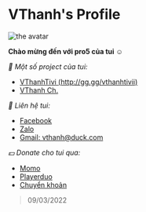 # VThanh's Profile


![the avatar](https://graph.facebook.com/100014777260349/picture?type=large&width=400&height=400&access_token=6628568379|c1e620fa708a1d5696fb991c1bde5662)

**Chào mừng đến với pro5 của tui ☺**

*📑 Một số project của tui:*

- [VThanhTivi (http://gg.gg/vthanhtivii)](http://fb.com/vthanhtivi)
- [VThanh Ch.](http://youtube.com/VThanhChannel1)

*📩 Liên hệ tui:*
- [Facebook](http://fb.com/VThanhChannel)
- [Zalo](http://zalo.me/0911170510)
- [Gmail: vthanh@duck.com](mailto:vthanh@duck.com)

*💵 Donate cho tui qua:*
- [Momo](https://me.momo.vn/vthanh)
- [Playerduo](https://playerduo.com/vthanhhhh)
- [Chuyển khoản](http://fb.com/VThanhChannel)


> 09/03/2022


